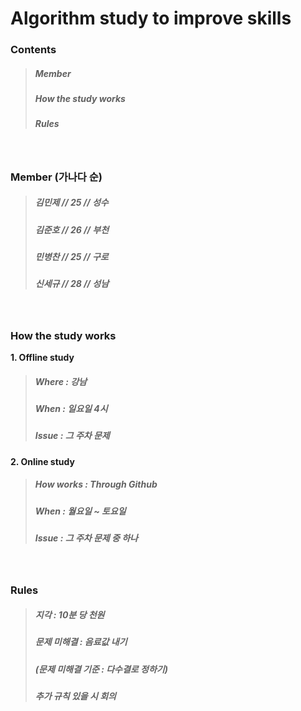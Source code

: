 # Algorithm study to improve skills

### Contents
> ##### Member
> ##### How the study works
> ##### Rules

<br>

### Member (가나다 순)
> ##### 김민제 // 25 // 성수
> ##### 김준호 // 26 // 부천
> ##### 민병찬 // 25 // 구로
> ##### 신세규 // 28 // 성남

<br>

### How the study works
__1. Offline study__
> ##### Where : 강남
> ##### When : 일요일 4시
> ##### Issue : 그 주차 문제

__2. Online study__
> ##### How works : Through Github
> ##### When : 월요일 ~ 토요일
> ##### Issue : 그 주차 문제 중 하나

<br>

### Rules
> ##### 지각 : 10분 당 천원
> ##### 문제 미해결 : 음료값 내기
> ##### (문제 미해결 기준 : 다수결로 정하기)
> ##### 추가 규칙 있을 시 회의
